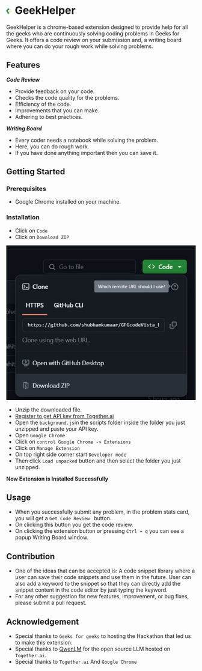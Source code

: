 # ![logo](./Images/logo16.png) GeekHelper 

GeekHelper is a chrome-based extension designed to provide help for all the geeks who are continuously solving coding problems in Geeks for Geeks. It offers a code review on your submission and, a writing board where you can do your rough work while solving problems.

## Features
***Code Review***

- Provide feedback on your code.
- Checks the code quality for the problems. 
- Efficiency of the code.
- Improvements that you can make.
- Adhering to best practices.

***Writing Board***
- Every coder needs a notebook while solving the problem.
- Here, you can do rough work.
- If you have done anything important then you can save it.

## Getting Started
### Prerequisites
- Google Chrome installed on your machine.
### Installation
- Click on `Code`
- Click on `Download ZIP`

![Download](./Images/readme_img/download.jpg)

- Unzip the downloaded file.
- [Register to get API key from Together.ai](https://api.together.xyz/settings/api-keys)
- Open the `background.js`in the scripts folder inside the folder you just unzipped and paste your API key.
- Open `Google Chrome`
- Click on `control Google Chrome -> Extensions`
- Click on `Manage Extension`
- On top right side corner start `Developer mode`
- Then click `Load unpacked` button and then select the folder you just unzipped.

**Now Extension is Installed Successfully**

## Usage
- When you successfully submit any problem, in the problem stats card, you will get a  `Get Code Review ` button.
- On clicking this button you get the code review.
- On clicking the extension button or pressing `Ctrl + q` you can see a popup Writing Board window.

## Contribution

- One of the ideas that can be accepted is: A code snippet library where a user can save their code snippets and use them in the future. User can also add a keyword to the snippet so that they can directly add the snippet content in the code editor by just typing the keyword.
- For any other suggestion for new features, improvement, or bug fixes, please submit a pull request.

## Acknowledgement
- Special thanks to `Geeks for geeks` to hosting the Hackathon that led us to make this extension.
- Special thanks to [QwenLM](https://huggingface.co/Qwen/Qwen1.5-72B-Chat) for the open source LLM hosted on `Together.ai`.
- Special thanks to `Together.ai`  And `Google Chrome`
